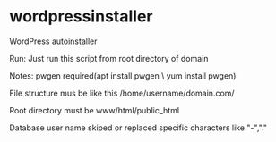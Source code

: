 # wordpressinstaller
WordPress autoinstaller

Run:
Just run this script from root directory of domain


Notes:
pwgen required(apt install pwgen \\ yum install pwgen)

File structure mus be like this /home/username/domain.com/

Root directory must be www/html/public_html

Database user name skiped or replaced specific characters like "-","."
